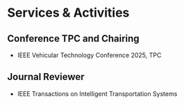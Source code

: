 # Services & Activities

## Conference TPC and Chairing

- IEEE Vehicular Technology Conference 2025, TPC

## Journal Reviewer

- IEEE Transactions on Intelligent Transportation Systems